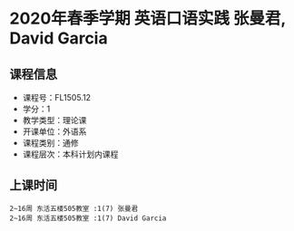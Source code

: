 # 2020年春季学期 英语口语实践 张曼君, David Garcia






## 课程信息

- 课程号：FL1505.12
- 学分：1
- 教学类型：理论课
- 开课单位：外语系
- 课程类别：通修
- 课程层次：本科计划内课程

## 上课时间

```
2~16周 东活五楼505教室 :1(7) 张曼君
2~16周 东活五楼505教室 :1(7) David Garcia
```

